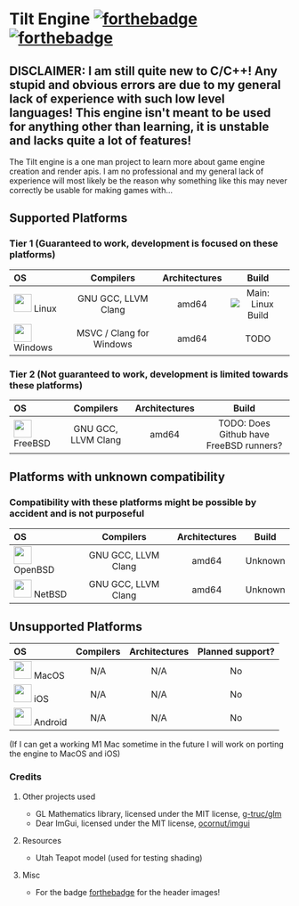 # Tilt Engine [![forthebadge](https://forthebadge.com/images/badges/0-percent-optimized.svg)](https://forthebadge.com) [![forthebadge](https://forthebadge.com/images/badges/built-with-resentment.svg)](https://forthebadge.com)

## DISCLAIMER: I am still quite new to C/C++! Any stupid and obvious errors are due to my general lack of experience with such low level languages! This engine isn't meant to be used for anything other than learning, it is unstable and lacks quite a lot of features!

The Tilt engine is a one man project to learn more about game engine creation and render apis. I am no professional and my general lack of experience will most likely be the reason why something like this may never correctly be usable for making games with...

<!-- I am aware this table is a mess, just let it be for now, it isn't hurting anyone -->
## Supported Platforms

### Tier 1 (Guaranteed to work, development is focused on these platforms)

<!--Html here is necessary and is very messy!-->

| OS            | Compilers     | Architectures  | Build |
| :-----------  |:-------------:| :-----:        | :---: |
| <img src="https://upload.wikimedia.org/wikipedia/commons/thumb/3/35/Tux.svg/1200px-Tux.svg.png" width="32"/> Linux | GNU GCC, LLVM Clang | amd64 | Main: ![Linux Build](https://github.com/zCubed3/Tilt/actions/workflows/linuxbuild.yml/badge.svg?branch=main)|
| <img src="https://upload.wikimedia.org/wikipedia/commons/thumb/5/5f/Windows_logo_-_2012.svg/1200px-Windows_logo_-_2012.svg.png" width="32"/> Windows      | MSVC / Clang for Windows | amd64 | TODO |

### Tier 2 (Not guaranteed to work, development is limited towards these platforms)

| OS            | Compilers     | Architectures  | Build |
| :-----------  |:-------------:| :-----:        | :---: |
| <img src="https://wiki.installgentoo.com/images/0/0a/Freebsd.png" width="32"/> FreeBSD | GNU GCC, LLVM Clang | amd64 | TODO: Does Github have FreeBSD runners?|

## Platforms with unknown compatibility
### Compatibility with these platforms might be possible by accident and is not purposeful

| OS            | Compilers     | Architectures  | Build |
| :-----------  |:-------------:| :-----:        | :---: |
| <img src="https://www.openbsd.org/art/puffy/puf800X689.gif" width="32"/> OpenBSD | GNU GCC, LLVM Clang | amd64 | Unknown |
| <img src="https://www.netbsd.org/images/NetBSD-tb.png" width="32"/> NetBSD | GNU GCC, LLVM Clang | amd64 | Unknown |

## Unsupported Platforms

| OS            | Compilers     | Architectures  | Planned support? |
| :-----------  |:-------------:| :-----:        | :---:    |
| <img src="https://upload.wikimedia.org/wikipedia/commons/thumb/2/22/MacOS_logo_%282017%29.svg/512px-MacOS_logo_%282017%29.svg.png" width="32"/> MacOS         | N/A           | N/A            | No |
| <img src="https://upload.wikimedia.org/wikipedia/commons/thumb/c/ca/IOS_logo.svg/512px-IOS_logo.svg.png" width="32"/> iOS           | N/A           | N/A            | No | 
| <img src="https://upload.wikimedia.org/wikipedia/commons/thumb/d/d7/Android_robot.svg/511px-Android_robot.svg.png" width="32"/> Android       | N/A           | N/A            | No |  

(If I can get a working M1 Mac sometime in the future I will work on porting the engine to MacOS and iOS)
### Credits
1. Other projects used
    * GL Mathematics library, licensed under the MIT license, [g-truc/glm](https://github.com/g-truc/glm)
    * Dear ImGui, licensed under the MIT license, [ocornut/imgui](https://github.com/ocornut/imgui)

2. Resources
    * Utah Teapot model (used for testing shading)

3. Misc
   * For the badge [forthebadge](forthebadge.com) for the header images!<br/>
